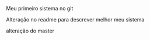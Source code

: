 Meu primeiro sistema no git

Alteração no readme para descrever melhor meu sistema

alteração do master